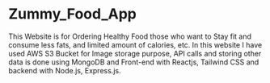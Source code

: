 # Zummy_Food_App

This Website is for Ordering Healthy Food those who want to Stay fit and consume less fats, and limited amount of calories, etc. In this website I have used AWS S3 Bucket for Image storage purpose, API calls and storing other data is done using MongoDB and Front-end with Reactjs, Tailwind CSS and backend with Node.js, Express.js.

